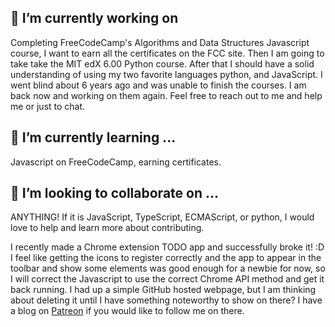 ## 🔭 I’m currently working on
Completing FreeCodeCamp's Algorithms and Data Structures Javascript course, I want to earn all the certificates on the FCC site. Then I am going to take take the MIT edX 6.00 Python course. After that I should have a solid understanding of using my two favorite languages python, and JavaScript. I went blind about 6 years ago and was unable to finish the courses. I am back now and working on them again. Feel free to reach out to me and help me or just to chat.

## 🌱 I’m currently learning ...
Javascript on FreeCodeCamp, earning certificates. 

## 👯 I’m looking to collaborate on ...
ANYTHING! If it is JavaScript, TypeScript, ECMAScript, or python, I would love to help and learn more about contributing.

I recently made a Chrome extension TODO app and successfully broke it! :D I feel like getting the icons to register correctly and the app to appear in the toolbar and show some elements was good enough for a newbie for now, so I will correct the Javascript to use the correct Chrome API method and get it back running. I had up a simple GitHub hosted webpage, but I am thinking about deleting it until I have something noteworthy to show on there? I have a blog on [Patreon](https://patreon.com/devdreams) if you would like to follow me on there. 
